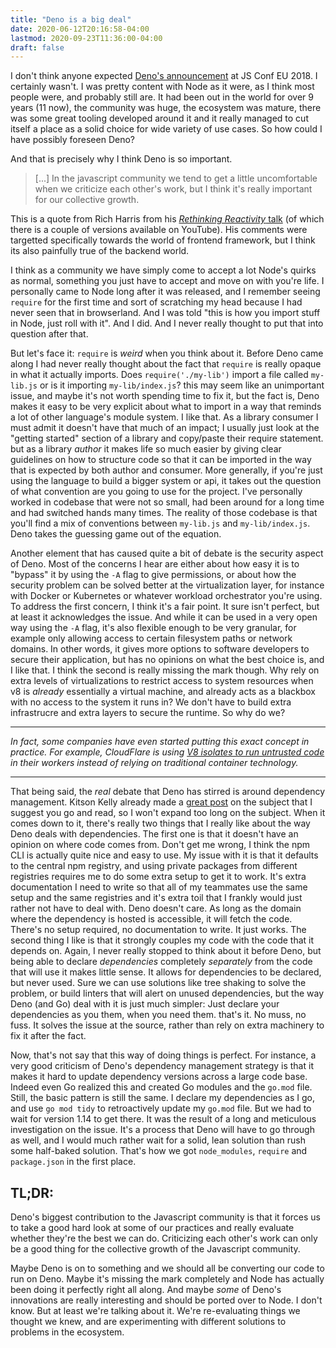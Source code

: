 ```yaml
---
title: "Deno is a big deal"
date: 2020-06-12T20:16:58-04:00
lastmod: 2020-09-23T11:36:00-04:00
draft: false
---
```


I don't think anyone expected [Deno's announcement](https://www.youtube.com/watch?v=M3BM9TB-8yA)
at JS Conf EU 2018. I certainly wasn't. I was pretty content with Node as it were, as I think
most people were, and probably still are. It had been out in the world for over 9 years (11 now),
the community was huge, the ecosystem was mature, there was some great tooling developed around
it and it really managed to cut itself a place as a solid choice for wide variety of use cases. So how
could I have possibly foreseen Deno?

And that is precisely why I think Deno is so important.

> [...] In the javascript community we tend to get a little uncomfortable when
> we criticize each other's work, but I think it's really important for our collective growth.

This is a quote from Rich Harris from his [_Rethinking Reactivity_ talk](https://www.youtube.com/watch?v=AdNJ3fydeao) (of which there is a couple of versions available on YouTube). His comments
were targetted specifically towards the world of frontend framework, but I think its also painfully true
of the backend world.

I think as a community we have simply come to accept a lot Node's quirks as normal, something
you just have to accept and move on with you're life. I personally came to Node long after it
was released, and I remember seeing `require` for the first time and sort of scratching my head
because I had never seen that in browserland. And I was told "this is how you import stuff in Node,
just roll with it". And I did. And I never really thought to put that into question after that.

But let's face it: `require` is _weird_ when you think about it. Before Deno came along I had never
really thought about the fact that `require` is really opaque in what it actually imports.
Does `require('./my-lib')` import a file called `my-lib.js` or is it importing `my-lib/index.js`?
this may seem like an unimportant issue, and maybe it's not worth spending time to fix it, but the fact
is, Deno makes it easy to be very explicit about what to import in a way that reminds a lot of other
language's module system. I like that. As a library consumer I must admit it doesn't have that much
of an impact; I usually just look at the "getting started" section of a library and copy/paste their
 require statement. but as a library _author_ it makes life so much easier by giving clear guidelines
on how to structure code so that it can be imported in the way that is expected by both author and consumer.
More generally, if you're just using the language to build a bigger system or api, it takes out the
question of what convention are you going to use for the project. I've personally worked in codebase
that were not so small, had been around for a long time and had switched hands many times. The reality
of those codebase is that you'll find a mix of conventions between `my-lib.js` and `my-lib/index.js`.
Deno takes the guessing game out of the equation.

Another element that has caused quite a bit of debate is the security aspect of Deno. Most of the concerns
I hear are either about how easy it is to "bypass" it by using the `-A` flag to give permissions, or
about how the security problem can be solved better at the virtualization layer, for instance with Docker or
Kubernetes or whatever workload orchestrator you're using. To address the first concern, I think it's a fair
point. It sure isn't perfect, but at least it acknowledges the issue. And while it can be used in a very
open way using the `-A` flag, it's also flexible enough to be very granular, for example only allowing access
to certain filesystem paths or network domains. In other words, it gives more options to software developers
to secure their application, but has no opinions on what the best choice is, and I like that.
I think the second is really missing the mark though. Why rely on extra levels of virtualizations to restrict
access to system resources when v8 is _already_ essentially a virtual machine, and already acts as a
blackbox with no access to the system it runs in? We don't have to build extra infrastrucre and extra layers
to secure the runtime. So why do we?

---
_In fact, some companies have even started putting this exact concept in practice. For example, CloudFlare is
using [V8 isolates to run untrusted code](https://blog.cloudflare.com/cloud-computing-without-containers/)
in their workers instead of relying on traditional container technology._

---

That being said, the _real_ debate that Deno has stirred is around dependency management. Kitson Kelly
already made a [great post](https://www.kitsonkelly.com/posts/deno-is-a-browser-for-code/) on the subject
that I suggest you go and read, so I won't expand too long on the subject. When it comes down to it, there's
really two things that I really like about the way Deno deals with dependencies. The first one is that it
doesn't have an opinion on where code comes from. Don't get me wrong, I think the npm CLI is actually
quite nice and easy to use. My issue with it is that it defaults to the central npm registry, and using
private packages from different registries requires me to do some extra setup to get it to work. It's extra
documentation I need to write so that all of my teammates use the same setup and the same registries and
it's extra toil that I frankly would just rather not have to deal with. Deno doesn't care. As long as the
domain where the dependency is hosted is accessible, it will fetch the code. There's no setup required,
no documentation to write. It just works. The second thing I like is that it strongly
couples my code with the code that it depends on. Again, I never really stopped to think about it before
Deno, but being able to declare _dependencies_ completely _separately_ from the code that will use it
makes little sense. It allows for dependencies to be declared, but never used.
Sure we can use solutions like tree shaking to solve the problem, or build linters
that will alert on unused dependencies, but the way Deno (and Go) deal with it is just much simpler: Just
declare your dependencies as you them, when you need them. that's it. No muss, no fuss. It solves
the issue at the source, rather than rely on extra machinery to fix it after the fact.

Now, that's not say that this way of doing things is perfect. For instance, a very good criticism of Deno's
dependency management strategy is that it makes it hard to update dependency versions across a large code base.
Indeed even Go realized this and created Go modules and the `go.mod` file. Still, the basic pattern is still the
same. I declare my dependencies as I go, and use `go mod tidy` to retroactively update my `go.mod` file. But we
had to wait for version 1.14 to get there. It was the result of a long and meticulous investigation on the issue.
It's a process that Deno will have to go through as well, and I would much rather wait for a solid, lean solution
than rush some half-baked solution. That's how we got `node_modules`, `require` and `package.json` in the
first place.

## TL;DR:

Deno's biggest contribution to the Javascript community is that it forces us to take a good hard look at some
of our practices and really evaluate whether they're the best we can do. Criticizing each other's work
can only be a good thing for the collective growth of the Javascript community.

Maybe Deno is on to something and we should all be converting our code to run on Deno. Maybe it's missing
the mark completely and Node has actually been doing it perfectly right all along. And maybe _some_ of
Deno's innovations are really interesting and should be ported over to Node. I don't know. But at least
we're talking about it. We're re-evaluating things we thought we knew, and are experimenting with different
solutions to problems in the ecosystem.
